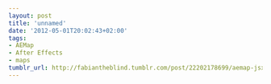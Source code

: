 ```yaml
---
layout: post
title: 'unnamed'
date: '2012-05-01T20:02:43+02:00'
tags:
- AEMap
- After Effects
- maps
tumblr_url: http://fabiantheblind.tumblr.com/post/22202178699/aemap-jsx-v0-2-tutorial
---
```

